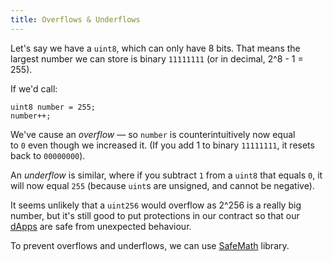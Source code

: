 ```yaml
---
title: Overflows & Underflows
---
```


Let's say we have a `uint8`, which can only have 8 bits. That means the largest number we can store is binary `11111111` (or in decimal, 2^8 - 1 = 255).

If we'd call:

```
uint8 number = 255;
number++;
```

We've cause an _overflow_ — so `number` is counterintuitively now equal to `0` even though we increased it. (If you add 1 to binary `11111111`, it resets back to `00000000`).

An _underflow_ is similar, where if you subtract `1` from a `uint8` that equals `0`, it will now equal `255` (because `uint`s are unsigned, and cannot be negative).

It seems unlikely that a `uint256` would overflow as 2^256 is a really big number, but it's still good to put protections in our contract so that our [dApps](/knowledge/web3/solidity/dapps.md) are safe from unexpected behaviour.

To prevent overflows and underflows, we can use [SafeMath](/knowledge/web3/solidity/safemath.md) library.
